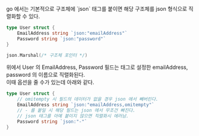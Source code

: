 go 에서는 기본적으로 구조체에 \`json\` 태그를 붙이면 해당 구조체를 json 형식으로 직렬화할 수 있다.
```go
type User struct {
    EmailAddress string `json:"emailAddress"`
    Password string `json:"password"`
}

json.Marshal(/* 구조체 포인터 */)
```
위에서 User 의 EmailAddress, Password 필드는 태그로 설정한 emailAddress, password 의 이름으로 직렬화된다.\
이때 옵션을 줄 수가 있는데 아래와 같다.
```go
type User struct {
	// omitempty 시 필드의 데이터가 없을 경우 json 에서 빼버린다.
    EmailAddress string `json:"emailAddress,omitempty"`
    // - 를 붙일 시 해당 필드는 json 에서 무조건 빠진다.
    // json 태그를 아예 붙이지 않으면 직렬화시 에러남.
    Password string `json:"-"`
}
```